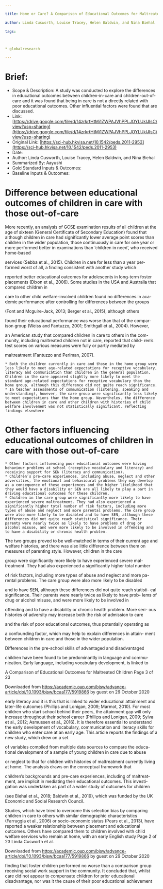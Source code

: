 ```yaml
---

title: Home or Care? A Comparison of Educational Outcomes for Maltreated Children

author: Linda Cusworth, Louise Tracey, Helen Baldwin, and Nina Biehal

tags: 



* globalresearch

---
```



# Brief:



* Scope & Description: A study was conducted to explore the differences in educational outcomes between children-in-care and children-out-of-care and it was found that being in care is not a directly related with poor educational outcomes. Other influential factors were found that are discussed. 
* Link: [https://drive.google.com/file/d/14zrkrtHtMi1ZWPAJVhPPLJOYLUklJIsC/view?usp=sharing](https://drive.google.com/file/d/14zrkrtHtMi1ZWPAJVhPPLJOYLUklJIsC/view?usp=sharing) 
* Original Link: [https://sci-hub.hkvisa.net/10.1542/peds.2011-2953](https://sci-hub.hkvisa.net/10.1542/peds.2011-2953) 
* Date: 
* Author: Linda Cusworth, Louise Tracey, Helen Baldwin, and Nina Biehal
* Summarized By: Aayushi
* Gold Standard Inputs & Outcomes: 
* Baseline Inputs & Outcomes:  


# Difference between educational outcomes of children in care with those out-of-care

More recently, an analysis of
GCSE examination results of all children at the age of sixteen (General
Certificate of Secondary Education) found that although children in care
had significantly lower average point scores than children in the wider
population, those continuously in care for one year or more performed
better in examinations than ‘children in need’, who received home-based

services (Sebba et al., 2015). Children in care for less than a year per-
formed worst of all, a finding consistent with another study which

reported better educational outcomes for adolescents in long-term foster
placements (Dixon et al., 2006).
Some studies in the USA and Australia that compared children in

care to other child welfare-involved children found no differences in aca-
demic performance after controlling for differences between the groups

(Font and Mcguire-Jack, 2013; Berger et al., 2015), although others

found their educational performance was worse than that of the compar-
ison group (Weiss and Fantuzzo, 2001; Smithgall et al., 2004). However,

an American study that compared children in care to others in the com-
munity, including maltreated children not in care, reported that child-
ren’s test scores on various measures were fully or partly mediated by

maltreatment (Fantuzzo and Perlman, 2007).


    * Both the children currently in care and those in the home group were less likely to meet age-related expectations for receptive vocabulary, literacy and communication than children in the general population. Children in the care appeared slightly more likely to meet the standard age-related expectations for receptive vocabulary than the home group, although this difference did not quite reach significance. 
    * In teacher assessments of communication (listening, speaking and understanding), however, the care group were significantly less likely to meet expectations than the home group. Nevertheles, the difference between children in care and other children with histories of child welfare involvement was not statistically significant, reflecting findings elsewhere


# Other factors influencing educational outcomes of children in care with those out-of-care



    * Other factors influencing poor educational outcomes were having behaviour problems at school (receptive vocabulary and literacy) and receiving support for SEN (literacy and communication).
    * Children’s pre-care experiences, including abuse, neglect and other adversities, the emotional and behavioural problems they may develop as a consequence of these experiences and the higher likelihood that they would have a disability or SEN are all likely to play a part in driving educational outcomes for these children.
    * Children in the care group were significantly more likely to have experienced severe maltreatment. They had also experienced a significantly higher total number of risk factors, including more types of abuse and neglect and more parental problems. The care group were also more likely to be disabled and to have SEN, although these differences did not quite reach statistical significance. Their parents were nearly twice as likely to have problems of drug or alcohol misuse, and were more likely to be involved in offending and to have a disability or chronic health problem.	

The two groups proved to be well-matched in terms of their current
age and welfare histories, and there was also little difference between
them on measures of parenting style. However, children in the care

group were significantly more likely to have experienced severe mal-
treatment. They had also experienced a significantly higher total number

of risk factors, including more types of abuse and neglect and more pa-
rental problems. The care group were also more likely to be disabled

and to have SEN, although these differences did not quite reach statisti-
cal significance. Their parents were nearly twice as likely to have prob-
lems of drug or alcohol misuse, and were more likely to be involved in

offending and to have a disability or chronic health problem. More seri-
ous histories of adversity may increase both the risk of admission to care

and the risk of poor educational outcomes, thus potentially operating as

a confounding factor, which may help to explain differences in attain-
ment between children in care and those in the wider population.

Differences in the pre-school skills of advantaged and disadvantaged

children have been found to be predominantly in language and commu-
nication. Early language, including vocabulary development, is linked to

A Comparison of Educational Outcomes for Maltreated Children Page 3 of 23

Downloaded from https://academic.oup.com/bjsw/advance-article/doi/10.1093/bjsw/bcaa177/5919866 by guest on 26 October 2020

early literacy and it is this that is linked to wider educational attainment
and later-life outcomes (Phillips and Lonigan, 2009; Marmot, 2010). For
most children who start school behind their peers, the attainment gap
will only increase throughout their school career (Phillips and Lonigan,
2009; Sylva et al., 2012; Asmussen et al., 2016). It is therefore essential
to understand the early development of vocabulary, communication and
literacy skills for children who enter care at an early age.
This article reports the findings of a new study, which drew on a set

of variables compiled from multiple data sources to compare the educa-
tional development of a sample of young children in care due to abuse

or neglect to that for children with histories of maltreatment currently
living at home. The analysis draws on the conceptual framework that

children’s backgrounds and pre-care experiences, including of maltreat-
ment, are implicit in mediating their educational outcomes. This investi-
gation was undertaken as part of a wider study of outcomes for children

(see Biehal et al., 2018; Baldwin et al., 2019), which was funded by the
UK Economic and Social Research Council.

Studies, which have tried to overcome this selection bias by comparing
children in care to others with similar demographic characteristics
(Farruggia et al., 2006) or socio-economic status (Pears et al., 2013),
have reported a weaker relationship between placement and educational
outcomes. Others have compared them to children involved with child
welfare services who remain at home, with an early English study
Page 2 of 23 Linda Cusworth et al.

Downloaded from https://academic.oup.com/bjsw/advance-article/doi/10.1093/bjsw/bcaa177/5919866 by guest on 26 October 2020

finding that foster children performed no worse than a comparison
group receiving social work support in the community. It concluded that,
whilst care did not appear to compensate children for prior educational
disadvantage, nor was it the cause of their poor educational achievement